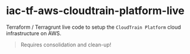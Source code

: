 # iac-tf-aws-cloudtrain-platform-live

Terraform / Terragrunt live code to setup the `CloudTrain Platform` cloud infrastructure on AWS.

> Requires consolidation and clean-up!
